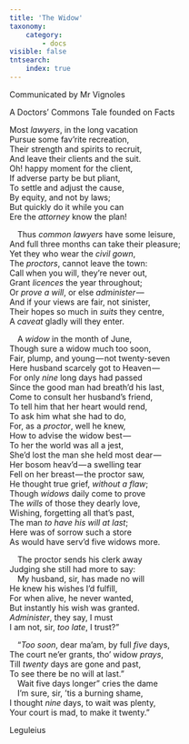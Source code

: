```yaml
---
title: 'The Widow'
taxonomy:
    category:
        - docs
visible: false
tntsearch:
    index: true
---
```


<div class="author">Communicated by Mr Vignoles</div>

<span class="title">A Doctors’ Commons Tale founded on Facts</span>
 
Most *lawyers*, in the long vacation  
Pursue some fav’rite recreation,  
Their strength and spirits to recruit,  
And leave their clients and the suit.  
Oh! happy moment for the client,  
If adverse party be but pliant,  
To settle and adjust the cause,  
By equity, and not by laws;  
But quickly do it while you can  
Ere the *attorney* know the plan!  

&emsp;Thus *common lawyers* have some leisure,  
And full three months can take their pleasure;  
Yet they who wear the *civil gown*,  
The *proctors*, cannot leave the town:  
Call when you will, they’re never out,  
Grant *licences* the year throughout;  
Or *prove a will*, or else *administer* —   
And if your views are fair, not sinister,  
Their hopes so much in *suits* they centre,  
A *caveat* gladly will they enter.  
 
&emsp;A *widow* in the month of June,  
Though sure a widow much too soon,  
Fair, plump, and young — not twenty-seven  
Here husband scarcely got to Heaven —   
For only *nine* long days had passed  
Since the good man had breath’d his last,   
Come to consult her husband’s friend,  
To tell him that her heart would rend,  
To ask him what she had to do,  
For, as a *proctor*, well he knew,  
How to advise the widow best —   
To her the world was all a jest,  
She’d lost the man she held most dear —   
Her bosom heav’d — a swelling tear  
Fell on her breast — the proctor saw,  
He thought true grief, *without a flaw*;  
Though *widows* daily come to prove  
The *wills* of those they dearly love,  
Wishing, forgetting all that’s past,  
The man *to have his will at last*;  
Here was of sorrow such a store  
As would have serv’d five widows more.  

&emsp;The proctor sends his clerk away  
Judging she still had more to say:  
&emsp;My husband, sir, has made no will  
He knew his wishes I’d fulfill,  
For when alive, he never wanted,  
But instantly his wish was granted.  
*Administer*, they say, I must  
I am not, sir, *too late*, I trust?”  

&emsp;“*Too soon*, dear ma’am, by full *five* days,  
The court ne’er grants, tho’ widow *prays*,  
Till *twenty* days are gone and past,  
To see there be no will at last.”  
&emsp;Wait five days longer” cries the dame  
&emsp;I’m sure, sir, ’tis a burning shame,  
I thought *nine* days, to wait was plenty,  
Your court is mad, to make it twenty.”  

Leguleius